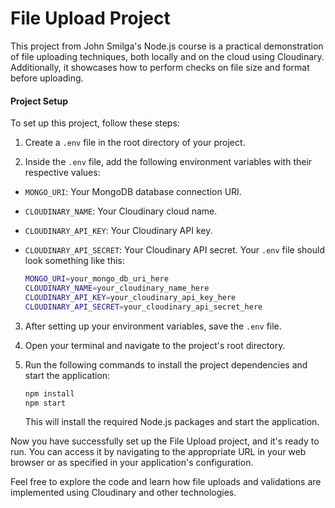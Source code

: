 # File Upload Project

This project from John Smilga's Node.js course is a practical demonstration of file uploading techniques, both locally and on the cloud using Cloudinary. Additionally, it showcases how to perform checks on file size and format before uploading.

#### Project Setup

To set up this project, follow these steps:

1. Create a `.env` file in the root directory of your project.

2. Inside the `.env` file, add the following environment variables with their respective values:

- `MONGO_URI`: Your MongoDB database connection URI.
- `CLOUDINARY_NAME`: Your Cloudinary cloud name.
- `CLOUDINARY_API_KEY`: Your Cloudinary API key.
- `CLOUDINARY_API_SECRET`: Your Cloudinary API secret.
  Your `.env` file should look something like this:

  ```sh
  MONGO_URI=your_mongo_db_uri_here
  CLOUDINARY_NAME=your_cloudinary_name_here
  CLOUDINARY_API_KEY=your_cloudinary_api_key_here
  CLOUDINARY_API_SECRET=your_cloudinary_api_secret_here
  ```

3. After setting up your environment variables, save the `.env` file.

4. Open your terminal and navigate to the project's root directory.

5. Run the following commands to install the project dependencies and start the application:
   ```sh
   npm install
   npm start
   ```
   This will install the required Node.js packages and start the application.

Now you have successfully set up the File Upload project, and it's ready to run. You can access it by navigating to the appropriate URL in your web browser or as specified in your application's configuration.

Feel free to explore the code and learn how file uploads and validations are implemented using Cloudinary and other technologies.
